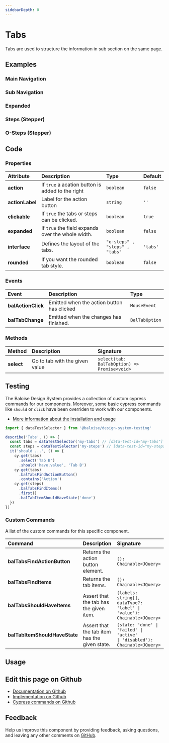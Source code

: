 ```yaml
---
sidebarDepth: 0
---
```


# Tabs


<!-- START: human documentation top -->

Tabs are used to structure the information in sub section on the same page.

<!-- END: human documentation top -->

<ClientOnly><docs-component-tabs></docs-component-tabs></ClientOnly>


## Examples

### Main Navigation

<ClientOnly><docs-demo-bal-tabs-103></docs-demo-bal-tabs-103></ClientOnly>


### Sub Navigation

<ClientOnly><docs-demo-bal-tabs-104></docs-demo-bal-tabs-104></ClientOnly>


### Expanded

<ClientOnly><docs-demo-bal-tabs-105></docs-demo-bal-tabs-105></ClientOnly>


### Steps (Stepper)

<ClientOnly><docs-demo-bal-tabs-106></docs-demo-bal-tabs-106></ClientOnly>


### O-Steps (Stepper)

<ClientOnly><docs-demo-bal-tabs-107></docs-demo-bal-tabs-107></ClientOnly>



## Code



### Properties


| Attribute       | Description                                       | Type                                      | Default             |
| :-------------- | :------------------------------------------------ | :---------------------------------------- | :------------------ |
| **action**      | If `true` a acation button is added to the right  | <code>boolean</code>                      | <code>false</code>  |
| **actionLabel** | Label for the action button                       | <code>string</code>                       | <code>''</code>     |
| **clickable**   | If `true` the tabs or steps can be clicked.       | <code>boolean</code>                      | <code>true</code>   |
| **expanded**    | If `true` the field expands over the whole width. | <code>boolean</code>                      | <code>false</code>  |
| **interface**   | Defines the layout of the tabs.                   | <code>"o-steps" , "steps" , "tabs"</code> | <code>'tabs'</code> |
| **rounded**     | If you want the rounded tab style.                | <code>boolean</code>                      | <code>false</code>  |

### Events


| Event              | Description                                | Type                      |
| :----------------- | :----------------------------------------- | :------------------------ |
| **balActionClick** | Emitted when the action button has clicked | <code>MouseEvent</code>   |
| **balTabChange**   | Emitted when the changes has finished.     | <code>BalTabOption</code> |

### Methods


| Method     | Description                    | Signature                                                           |
| :--------- | :----------------------------- | :------------------------------------------------------------------ |
| **select** | Go to tab with the given value | <code>select(tab: BalTabOption) =&#62; Promise&#60;void&#62;</code> |

## Testing

The Baloise Design System provides a collection of custom cypress commands for our components. Moreover, some basic cypress commands like `should` or `click` have been overriden to work with our components.

- [More information about the installation and usage](/components/tooling/testing.html)

<!-- START: human documentation testing -->

```typescript
import { dataTestSelector } from '@baloise/design-system-testing'

describe('Tabs', () => {
  const tabs = dataTestSelector('my-tabs') // [data-test-id="my-tabs"]
  const steps = dataTestSelector('my-steps') // [data-test-id="my-steps"]
  it('should ...', () => {
    cy.get(tabs)
      .select('Tab B')
      .should('have.value', 'Tab B')
    cy.get(tabs)
      .balTabsFindActionButton()
      .contains('Action')
    cy.get(steps)
      .balTabsFindItems()
      .first()
      .balTabItemShouldHaveState('done')
  })
})
```

<!-- END: human documentation testing -->

### Custom Commands

A list of the custom commands for this specific component.

| Command                       | Description                                    | Signature                                                                                                       |
| :---------------------------- | :--------------------------------------------- | :-------------------------------------------------------------------------------------------------------------- |
| **balTabsFindActionButton**   | Returns the action button element.             | <code>(): Chainable&#60;JQuery&#62;</code>                                                                      |
| **balTabsFindItems**          | Returns the tab items.                         | <code>(): Chainable&#60;JQuery&#62;</code>                                                                      |
| **balTabsShouldHaveItems**    | Assert that the tab has the given item.        | <code>(labels: string[], dataType?: 'label'  &#124;  'value'): Chainable&#60;JQuery&#62;</code>                 |
| **balTabItemShouldHaveState** | Assert that the tab item has the  given state. | <code>(state: 'done'  &#124;  'failed'  &#124;  'active'  &#124;  'disabled'): Chainable&#60;JQuery&#62;</code> |

## Usage

<!-- START: human documentation usage -->

<!-- END: human documentation usage -->



## Edit this page on Github

* [Documentation on Github](https://github.com/baloise/design-system/blob/master/docs/src/components/components/bal-tabs.md)
* [Implementation on Github](https://github.com/baloise/design-system/blob/master/packages/components/src/components/bal-tabs)
* [Cypress commands on Github](https://github.com/baloise/design-system/blob/master/packages/testing/src/commands)

## Feedback

Help us improve this component by providing feedback, asking questions, and leaving any other comments on [GitHub](https://github.com/baloise/design-system/issues/new).


